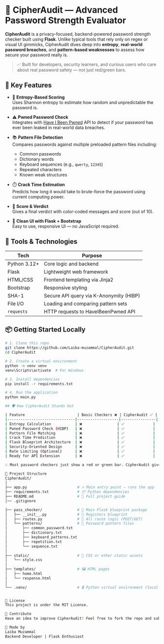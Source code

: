 # 🔐 CipherAudit — Advanced Password Strength Evaluator

**CipherAudit** is a privacy-focused, backend-powered password strength checker built using **Flask**. Unlike typical tools that rely only on regex or visual UI gimmicks, CipherAudit dives deep into **entropy**, **real-world password breaches**, and **pattern-based weaknesses** to assess how secure your password really is.

> ✅ Built for developers, security learners, and curious users who care about real password safety — not just red/green bars.

## 🌟 Key Features

- 🔢 **Entropy-Based Scoring**  
  Uses Shannon entropy to estimate how random and unpredictable the password is.

- ⚠️ **Pwned Password Check**  
  Integrates with [Have I Been Pwned](https://haveibeenpwned.com/API/v3) API to detect if your password has ever been leaked in real-world data breaches.

- 📚 **Pattern File Detection**  
  Compares passwords against multiple preloaded pattern files including:
  - Common passwords  
  - Dictionary words  
  - Keyboard sequences (e.g., `qwerty`, `12345`)  
  - Repeated characters  
  - Known weak structures  

- ⏱️ **Crack Time Estimation**  
  Predicts how long it would take to brute-force the password using current computing power.

- 🎯 **Score & Verdict**  
  Gives a final verdict with color-coded messages and score (out of 10).

- 🧠 **Clean UI with Flask + Bootstrap**  
  Easy to use, responsive UI — no JavaScript required.

## 🧰 Tools & Technologies

| Tech         | Purpose                                      |
|--------------|----------------------------------------------|
| Python 3.12+ | Core logic and backend                       |
| Flask        | Lightweight web framework                    |
| HTML/CSS     | Frontend templating via Jinja2               |
| Bootstrap    | Responsive styling                           |
| SHA-1        | Secure API query via K-Anonymity (HIBP)      |
| File I/O     | Loading and comparing pattern sets           |
| `requests`   | HTTP requests to HaveIBeenPwned API          |

## 📦 Getting Started Locally

```bash
# 1. Clone this repo
git clone https://github.com/Laiba-muzammal/CipherAudit.git
cd CipherAudit

# 2. Create a virtual environment
python -m venv venv
venv\Scripts\activate  # For Windows

# 3. Install dependencies
pip install -r requirements.txt

# 4. Run the application
python main.py

## 🛡️ How CipherAudit Stands Out

| Feature                        | Basic Checkers ❌ | CipherAudit ✅ |
|-------------------------------|-------------------|----------------|
| Entropy Calculation           | ❌                | ✅             |
| Pwned Password Check (HIBP)   | ❌                | ✅             |
| Pattern File Matching         | ❌                | ✅             |
| Crack Time Prediction         | ❌                | ✅             |
| Flask Blueprint Architecture  | ❌                | ✅             |
| Security-Oriented Design      | ❌                | ✅             |
| Rate Limiting (Optional)      | ❌                | ✅             |
| Ready for API Extension       | ❌                | ✅             |

💡 Most password checkers just show a red or green bar. CipherAudit gives a real-world risk evaluation backed by data and backend logic.

📁 Project Structure
CipherAudit/
│
├── app.py                       # 🔥 Main entry point — runs the app
├── requirements.txt             # 📦 Python dependencies
├── README.md                    # 📘 Full project guide
│── .gitignore

├── pass_checker/                # 🔄 Main Flask blueprint package
│   ├── __init__.py              # 🧠 Registers blueprint
│   ├── routes.py                # 🔎 All route logic (POST/GET)
│   └── patterns/                # 📂 Password pattern files
│       ├── common_password.txt
│       ├── dictionary.txt
│       ├── keyboard_patterns.txt
│       ├── repetition.txt
│       └── sequence.txt
│
├── static/                      # 🎨 CSS or other static assets
│   └── style.css
│
├── templates/                   # 🖼️ HTML pages
│   ├── home.html
│   └── response.html
│
└── .venv/                       # 🔒 Python virtual environment (local only)


📜 License
This project is under the MIT License.

🤝 Contribute
Have an idea to improve CipherAudit? Feel free to fork the repo and submit a pull request.

🧠 Made by
Laiba Muzammal
Backend Developer | Flask Enthusiast
